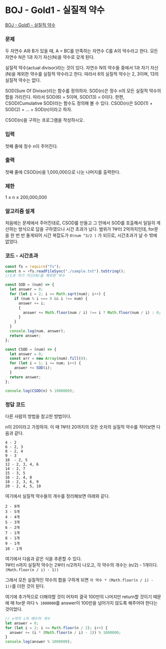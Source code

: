 # BOJ - Gold1 - 실질적 약수

[BOJ - Gold1 - 실질적 약수](https://www.acmicpc.net/problem/2247)

### 문제

두 자연수 A와 B가 있을 때, A = BC를 만족하는 자연수 C를 A의 약수라고 한다. 모든 자연수 N은 1과 자기 자신(N)을 약수로 갖게 된다.

실질적 약수(actual divisor)라는 것이 있다. 자연수 N의 약수들 중에서 1과 자기 자신(N)을 제외한 약수를 실질적 약수라고 한다. 따라서 6의 실질적 약수는 2, 3이며, 13의 실질적 약수는 없다.

SOD(Sum Of Divisor)라는 함수를 정의하자. SOD(n)은 정수 n의 모든 실질적 약수의 합을 가리킨다. 따라서 SOD(6) = 5이며, SOD(13) = 0이다. 한편, CSOD(Cumulative SOD)라는 함수도 정의해 볼 수 있다. CSOD(n)은 SOD(1) + SOD(2) + … + SOD(n)이라고 하자.

CSOD(n)을 구하는 프로그램을 작성하시오.

### 입력

첫째 줄에 정수 n이 주어진다.

### 출력

첫째 줄에 CSOD(n)을 1,000,000으로 나눈 나머지를 출력한다.

### 제한

1 ≤ n ≤ 200,000,000

### 알고리즘 설계

처음에는 문제에서 주어진대로, CSOD를 만들고 그 안에서 SOD를 호출해서 일일히 계산하는 방식으로 답을 구하였으나 시간 초과가 났다.
범위가 1부터 2억까지인데, for문을 한 번 반 돌게되어 시간 복잡도가 `O(num ^3/2 )` 가 되므로, 시간초과가 날 수 밖에 없었다.

### 코드 - 시간초과

```js
const fs = require("fs");
const n = +fs.readFileSync("./sample.txt").toString();
//1과 자기 자신(N)을 제외한 약수

const SOD = (num) => {
  let answer = 0;
  for (let i = 2; i <= Math.sqrt(num); i++) {
    if (num % i === 0 && i !== num) {
      answer += i;
      {
        answer += Math.floor(num / i) !== i ? Math.floor(num / i) : 0;
      }
    }
  }
  console.log(num, answer);
  return answer;
};

const CSOD = (num) => {
  let answer = 0;
  const arr = new Array(num).fill(0);
  for (let i = 1; i <= num; i++) {
    answer += SOD(i);
  }
  return answer;
};

console.log(CSOD(n) % 1000000);
```

### 정답 코드

다른 사람의 방법을 참고한 방법이다.

n이 20이라고 가정하자.
이 때 1부터 20까지의 모든 숫자의 실질적 약수를 적어보면 다음과 같다.

```
4 - 2
6 - 2, 3
8 - 2, 4
9 - 3
10  - 2, 5
12 - 2, 3, 4, 6
14 - 2, 7
15 - 3, 5
16 - 2, 4, 8
18 - 2, 3, 6, 9
20 - 2, 4, 5, 10
```

여기에서 실질적 약수들의 개수를 정리해보면 아래와 같다.

```
2 - 9개
3 - 5개
4 - 4개
5 - 3개
6 - 2개
7 - 1개
8 - 1개
9 - 1개
10 - 1개
```

여기에서 다음과 같은 식을 추론할 수 있다.  
1부터 n까지 실질적 약수는 2부터 n/2까지 나오고, 각 약수의 개수는 (n/2) - 1개이다. `(Math.floor(n / i) - 1))`

그래서 모든 실질적인 약수의 합을 구하게 되면 `각 약수 * (Math.floor(n / i) - 1))`를 더한 것이 된다.

여기에 추가적으로 더해야할 것이 어차피 결국 100만의 나머지만 return할 것이기 때문에 매 for문 마다 `% 1000000`를 answer이 100만을 넘어가지 않도록 해주어야 한다는 것이었다.

```js
// n까지 i의 배수의 개수
let answer = 0;
for (let i = 2; i <= Math.floor(n / 2); i++) {
  answer += (i * (Math.floor(n / i) - 1)) % 1000000;
}
console.log(answer % 1000000);
```
